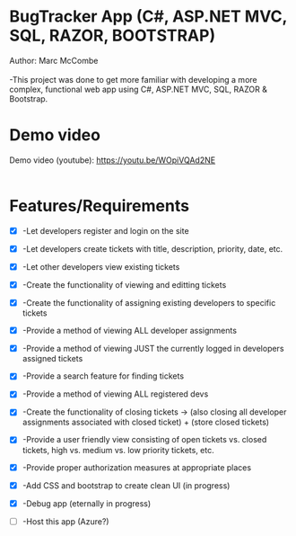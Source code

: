 # BugTracker App (C#, ASP.NET MVC, SQL, RAZOR, BOOTSTRAP)
Author: Marc McCombe <br /><br />
-This project was done to get more familiar with developing a more complex, functional web app using C#, ASP.NET MVC, SQL, RAZOR & Bootstrap.
# Demo video
Demo video (youtube): https://youtu.be/WOpiVQAd2NE <br /><br />
# Features/Requirements
- [x] -Let developers register and login on the site <br />
- [x] -Let developers create tickets with title, description, priority, date, etc. <br />
- [x] -Let other developers view existing tickets <br />
- [x] -Create the functionality of viewing and editting tickets <br />
- [x] -Create the functionality of assigning existing developers to specific tickets <br />
- [x] -Provide a method of viewing ALL developer assignments <br />
- [x] -Provide a method of viewing JUST the currently logged in developers assigned tickets <br />
- [x] -Provide a search feature for finding tickets <br />
- [x] -Provide a method of viewing ALL registered devs <br />
- [x] -Create the functionality of closing tickets -> (also closing all developer assignments associated with closed ticket) + (store closed tickets) <br />
- [x] -Provide a user friendly view consisting of open tickets vs. closed tickets, high vs. medium vs. low priority tickets, etc.  <br />
- [x] -Provide proper authorization measures at appropriate places <br />

- [x] -Add CSS and bootstrap to create clean UI (in progress)
- [x] -Debug app (eternally in progress)

- [ ] -Host this app (Azure?)
